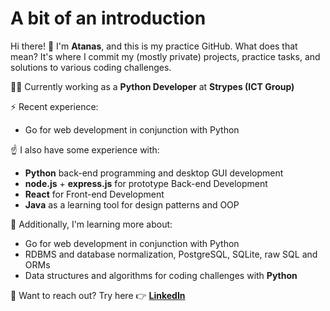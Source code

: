 # A bit of an introduction 
Hi there! 👋 
I'm **Atanas**, and this is my practice GitHub. What does that mean? It's where I commit my (mostly private) projects, practice tasks, and solutions to various coding challenges.

👨‍💻 Currently working as a **Python Developer** at **Strypes (ICT Group)**

⚡ Recent experience:
- Go for web development in conjunction with Python

☝️ I also have some experience with:
- **Python** back-end programming and desktop GUI development
- **node.js** + **express.js** for prototype Back-end Development
- **React** for Front-end Development
- **Java** as a learning tool for design patterns and OOP

🌱 Additionally, I'm learning more about:
- Go for web development in conjunction with Python
- RDBMS and database normalization, PostgreSQL, SQLite, raw SQL and ORMs
- Data structures and algorithms for coding challenges with **Python**

💬 Want to reach out? Try here 👉 [**LinkedIn**](https://www.linkedin.com/in/a-hr-nikolov/)


<!--
**a-hr-nikolov/a-hr-nikolov** is a ✨ _special_ ✨ repository because its `README.md` (this file) appears on your GitHub profile.

Here are some ideas to get you started:

- 🔭 I’m currently working on ...
- 🌱 I’m currently learning ...
- 👯 I’m looking to collaborate on ...
- 🤔 I’m looking for help with ...
- 💬 Ask me about ...
- 📫 How to reach me: ...
- 😄 Pronouns: ...
- ⚡ Fun fact: ...
-->
